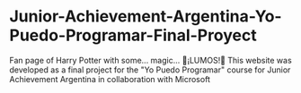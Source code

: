 # Junior-Achievement-Argentina-Yo-Puedo-Programar-Final-Proyect
Fan page of Harry Potter with some... magic... 🌟¡LUMOS!🌟
This website was developed as a final project for the "Yo Puedo Programar" course for Junior Achievement Argentina in collaboration with Microsoft
